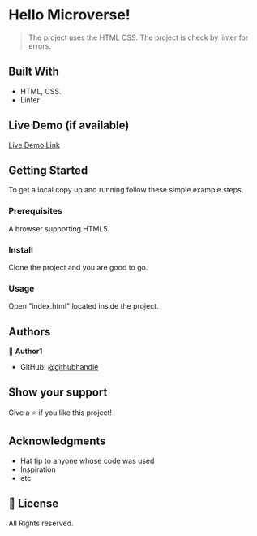 # Hello Microverse!

> The project uses the HTML CSS.
> The project is check by linter for errors.


## Built With

- HTML, CSS.
- Linter

## Live Demo (if available)

[Live Demo Link](https://livedemo.com)


## Getting Started

To get a local copy up and running follow these simple example steps.

### Prerequisites
A browser supporting HTML5.

### Install
Clone the project and you are good to go.

### Usage
Open "index.html" located inside the project.



## Authors

👤 **Author1**

- GitHub: [@githubhandle](https://github.com/caasperr)


## Show your support

Give a ⭐️ if you like this project!

## Acknowledgments

- Hat tip to anyone whose code was used
- Inspiration
- etc

## 📝 License

All Rights reserved.
